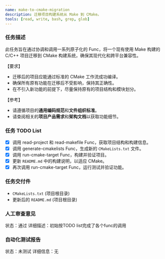 ```yaml
---
name: make-to-cmake-migration
description: 迁移项目构建系统从 Make 到 CMake。
tools: [read, write, bash, grep, glob]
---
```


### 任务描述
此任务旨在通过协调和调用一系列原子化的 Func，将一个现有使用 Make 构建的 C/C++ 项目迁移到 CMake 构建系统，确保其现代化和跨平台兼容性。

【要求】
- 迁移后的项目应能通过标准的 CMake 工作流成功编译。
- 确保所有原有功能在迁移后不受影响，保持其正确性。
- 在不引入新功能的前提下，尽量保持原有的项目结构和模块划分。

【参考】
- 请遵循项目的**通用编码规范**和**文件组织标准**。
- 请查阅相关的**项目产品需求**和**架构文档**以获取功能细节。

### 任务 TODO List
- [x] 调用 read-project 和 read-makefile Func，获取项目结构和构建信息。
- [x] 调用 generate-cmakelists Func，生成新的 `CMakeLists.txt` 文件。
- [x] 调用 run-cmake-target Func，构建并验证项目。
- [x] 更新 `README.md` 中的构建说明，以适应 CMake。
- [x] 再次调用 run-cmake-target Func，运行测试并验证功能。

### 任务交付件
- `CMakeLists.txt` (项目根目录)
- 更新后的 `README.md` (项目根目录)

### 人工审查意见
状态：通过
详细描述：初始按TODO list完成了各个func的调用

### 自动化测试报告
状态：未测试
详细信息：无
